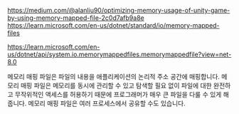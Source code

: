 
https://medium.com/@alanliu90/optimizing-memory-usage-of-unity-game-by-using-memory-mapped-file-2c0d7afb9a8e
https://learn.microsoft.com/en-us/dotnet/standard/io/memory-mapped-files

https://learn.microsoft.com/en-us/dotnet/api/system.io.memorymappedfiles.memorymappedfile?view=net-8.0


메모리 매핑 파일은 파일의 내용을 애플리케이션의 논리적 주소 공간에 매핑합니다. 메모리 매핑 파일은 메모리를 동시에 관리할 수 있고 탐색할 필요 없이 파일에 대한 완전하고 무작위적인 액세스를 허용하기 때문에 프로그래머가 매우 큰 파일을 다룰 수 있게 해줍니다. 메모리 매핑 파일은 여러 프로세스에서 공유할 수도 있습니다.

